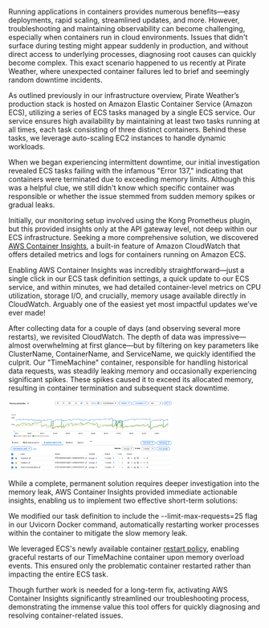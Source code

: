 Running applications in containers provides numerous benefits—easy deployments, rapid scaling, streamlined updates, and more. However, troubleshooting and maintaining observability can become challenging, especially when containers run in cloud environments. Issues that didn't surface during testing might appear suddenly in production, and without direct access to underlying processes, diagnosing root causes can quickly become complex. This exact scenario happened to us recently at Pirate Weather, where unexpected container failures led to brief and seemingly random downtime incidents.

As outlined previously in our infrastructure overview, Pirate Weather’s production stack is hosted on Amazon Elastic Container Service (Amazon ECS), utilizing a series of ECS tasks managed by a single ECS service. Our service ensures high availability by maintaining at least two tasks running at all times, each task consisting of three distinct containers. Behind these tasks, we leverage auto-scaling EC2 instances to handle dynamic workloads.

When we began experiencing intermittent downtime, our initial investigation revealed ECS tasks failing with the infamous "Error 137," indicating that containers were terminated due to exceeding memory limits. Although this was a helpful clue, we still didn't know which specific container was responsible or whether the issue stemmed from sudden memory spikes or gradual leaks.

Initially, our monitoring setup involved using the Kong Prometheus plugin, but this provided insights only at the API gateway level, not deep within our ECS infrastructure. Seeking a more comprehensive solution, we discovered [AWS Container Insights](https://docs.aws.amazon.com/AmazonCloudWatch/latest/monitoring/ContainerInsights.html), a built-in feature of Amazon CloudWatch that offers detailed metrics and logs for containers running on Amazon ECS.

Enabling AWS Container Insights was incredibly straightforward—just a single click in our ECS task definition settings, a quick update to our ECS service, and within minutes, we had detailed container-level metrics on CPU utilization, storage I/O, and crucially, memory usage available directly in CloudWatch. Arguably one of the easiest yet most impactful updates we’ve ever made!

After collecting data for a couple of days (and observing several more restarts), we revisited CloudWatch. The depth of data was impressive—almost overwhelming at first glance—but by filtering on key parameters like ClusterName, ContainerName, and ServiceName, we quickly identified the culprit. Our "TimeMachine" container, responsible for handling historical data requests, was steadily leaking memory and occasionally experiencing significant spikes. These spikes caused it to exceed its allocated memory, resulting in container termination and subsequent stack downtime.

<img src="https://github.com/Pirate-Weather/pirateweather/raw/main/docs/images/CloudWatch.png" width="325">

While a complete, permanent solution requires deeper investigation into the memory leak, AWS Container Insights provided immediate actionable insights, enabling us to implement two effective short-term solutions:

We modified our task definition to include the --limit-max-requests=25 flag in our Uvicorn Docker command, automatically restarting worker processes within the container to mitigate the slow memory leak.

We leveraged ECS's newly available container [restart policy](https://docs.aws.amazon.com/AmazonECS/latest/developerguide/container-restart-policy.html), enabling graceful restarts of our TimeMachine container upon memory overload events. This ensured only the problematic container restarted rather than impacting the entire ECS task.

Though further work is needed for a long-term fix, activating AWS Container Insights significantly streamlined our troubleshooting process, demonstrating the immense value this tool offers for quickly diagnosing and resolving container-related issues.